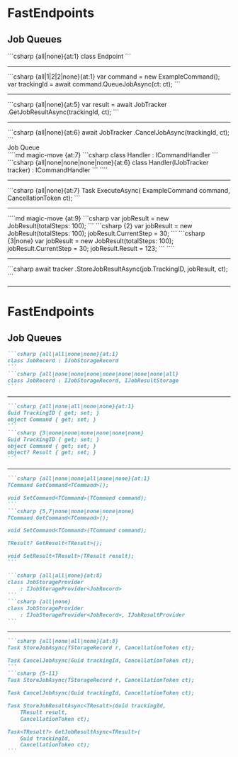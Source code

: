 <h1>FastEndpoints</h1>
<h2>Job Queues</h2>

<div class="content">
  <v-drag pos="52,176,375,_">
    <div class="box">
```csharp {all|none}{at:1}
class Endpoint<TRequest>
```
      <hr/>
```csharp {all|1|2|2|none}{at:1}
var command = new ExampleCommand();
var trackingId = await command.QueueJobAsync(ct: ct);
```
<div v-click="4">
  <hr/>
```csharp {all|none}{at:5}
var result = await JobTracker<ExampleCommand>
    .GetJobResultAsync<int>(trackingId, ct);
```
</div>
<div v-click="5">
  <hr/>
```csharp {all|none}{at:6}
await JobTracker<ExampleCommand>
    .CancelJobAsync(trackingId, ct);
```
</div>
    </div>
  </v-drag>

  <v-drag pos="553,164,112,_">
    <div v-click="3" class="floating-label text-pink-500" data-id="job-queue" v-mark.gray.box="{ at: 3, iterations: 1, animationDuration: 350 }">Job Queue</div>
  </v-drag>
  <FancyArrow v-click="3" x1="422" y1="200" x2="545" y2="180" color="gray" arc="0.15" head-size="15" width="1" class="z-100" seed="40" />

  <v-drag pos="546,221,390,_">
    <div class="box" data-id="command-handler" v-click="6">
````md magic-move {at:7}
```csharp
class Handler : ICommandHandler<ExampleCommand, int>
```
```csharp {all|none|none|none|none}{at:6}
class Handler(IJobTracker<ExampleCommand> tracker)
    : ICommandHandler<ExampleCommand, int>
```
````
      <hr/>
```csharp {all|none}{at:7}
Task<int> ExecuteAsync(
    ExampleCommand command,
    CancellationToken ct);
```
<div v-click="8">
  <hr/>
````md magic-move {at:9}
```csharp
var jobResult = new JobResult<int>(totalSteps: 100);
```
```csharp {2}
var jobResult = new JobResult<int>(totalSteps: 100);
jobResult.CurrentStep = 30;
```
```csharp {3|none}
var jobResult = new JobResult<int>(totalSteps: 100);
jobResult.CurrentStep = 30;
jobResult.Result = 123;
```
````
</div>
<div v-click="11">
  <hr/>
```csharp
await tracker
    .StoreJobResultAsync(job.TrackingID, jobResult, ct);
```
</div>
    </div>
  </v-drag>
</div>

<style>
  .slidev-vclick-hidden {
    display: none;
  }
</style>

<!--
So, this still uses the exact same command from our previous example. [click]

The only difference is that instead of invoking it directly with `ExecuteAsync` [click], we're calling `QueueJobAsync` instead.

[click] Now, `QueueJobAsync` simply adds the job the to queue, and returns a tracking ID.

[click] We can use that tracking ID to check the progress of the job [click], or cancel it if required.

[click] The queue will then be responsible for executing the command in the background, depending on how we've configured our parallelism etc.

[click] If we do want to implement progress tracking, we need to inject an `IJobTracker` into our handler and have our command implement an `ITrackableJob` interface.

[click] We then create a new `JobResult`, where we can set the total number of steps, [click] and from there, we can update the current step as the job progresses [click], and finally, we can set the result of the job.

[click] Now, as mentioned, these jobs are designed to be durable, and as this method indicates, we need to set up some way to store the jobs and their results.
-->

---

<h1>FastEndpoints</h1>
<h2>Job Queues</h2>

<v-drag pos="52,176,385,_">
<div class="box">

````md magic-move {at:1}
```csharp {all|all|none|none}{at:1}
class JobRecord : IJobStorageRecord
```
```csharp {all|none|none|none|none|none|none|none|all}
class JobRecord : IJobStorageRecord, IJobResultStorage
```
````

<hr/>

````md magic-move {at:1}
```csharp {all|none|all|none|none}{at:1}
Guid TrackingID { get; set; }
object Command { get; set; }
```
```csharp {3|none|none|none|none|none|none}
Guid TrackingID { get; set; }
object Command { get; set; }
object? Result { get; set; }
```
````

<hr/>

````md magic-move {at:1}
```csharp {all|none|none|all|none|none}{at:1}
TCommand GetCommand<TCommand>();

void SetCommand<TCommand>(TCommand command);
```
```csharp {5,7|none|none|none|none|none}
TCommand GetCommand<TCommand>();

void SetCommand<TCommand>(TCommand command);

TResult? GetResult<TResult>();

void SetResult<TResult>(TResult result);
```
````

</div>
</v-drag>

<v-drag pos="480,176,405,_">
<div class="box" v-click="7">

````md magic-move {at:8}
```csharp {all|all|none}{at:8}
class JobStorageProvider
    : IJobStorageProvider<JobRecord>
```
```csharp {all|none}
class JobStorageProvider
    : IJobStorageProvider<JobRecord>, IJobResultProvider
```
````

<hr/>

````md magic-move {at:8}
```csharp {all|none|all|none}{at:8}
Task StoreJobAsync(TStorageRecord r, CancellationToken ct);

Task CancelJobAsync(Guid trackingId, CancellationToken ct);
```
```csharp {5-11}
Task StoreJobAsync(TStorageRecord r, CancellationToken ct);

Task CancelJobAsync(Guid trackingId, CancellationToken ct);

Task StoreJobResultAsync<TResult>(Guid trackingId,
    TResult result,
    CancellationToken ct);

Task<TResult?> GetJobResultAsync<TResult>(
    Guid trackingId,
    CancellationToken ct);
```
````
</div>
</v-drag>

<!--
Outside of calling `AddJobQueues` in our `Program.cs`, we also need to implement a job storage record.

[click] This is a class that implements `IJobStorageRecord` [click], which among a few other properties is used to store the job's tracking ID and the command itself.

[click] The `Get` and `SetCommand` methods here are used to customize serialization of the command.

[click] If we need to store the _result_ of the job, we can also implement `IJobResultStorage`.

Once we add this, we also need to provide a property for the result [click], and implement the `Get` and `SetResult` methods to handle serialization of the result. [click]

With our job storage record ready to persist, we also need to implement a job storage provider. [click]

We really have our choice of persistence mechanism here [click], as long as we implement the `IJobStorageProvider` interface.

[click] Again, while these aren't _all_ the methods we need to implement, the ones we'll actively use are along the lines of explicitly storing or canceling jobs.

And similar to the `JobRecord` [click], if we need to store the result we can also implement `IJobResultProvider` [click], and implement the methods.

[click] So, fairly easy to get these background tasks up and running, just with that bit of overhead to add some form of persistence.
-->
